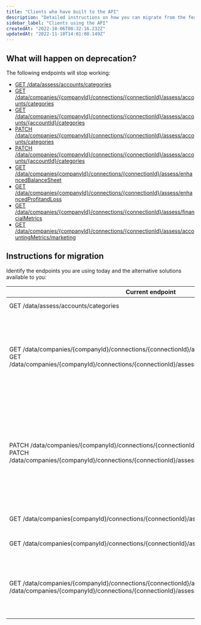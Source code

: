 ```yaml
---
title: "Clients who have built to the API"
description: "Detailed instructions on how you can migrate from the features you're using today"
sidebar_label: "Clients using the API"
createdAt: "2022-10-06T08:32:16.232Z"
updatedAt: "2022-11-10T14:01:08.149Z"
---
```


## What will happen on deprecation?
The following endpoints will stop working:

- [GET /data/assess/accounts/categories](/assess-api#/operations/list-available-account-categories)
- [GET /data/companies/{companyId}/connections/{connectionId}/assess/accounts/categories](/assess-api#/operations/list-accounts-categories)
- [GET /data/companies/{companyId}/connections/{connectionId}/assess/accounts/{accountId}/categories](/assess-api#/operations/get-account-category)
- [PATCH /data/companies/{companyId}/connections/{connectionId}/assess/accounts/categories](/assess-api#/operations/update-accounts-categories)
- [PATCH /data/companies/{companyId}/connections/{connectionId}/assess/accounts/{accountId}/categories](/assess-api#/operations/update-account-category)
- [GET /data/companies{companyId}/connections/{connectionId}/assess/enhancedBalanceSheet](/assess-api#/operations/get-enhanced-balance-sheet)
- [GET /data/companies{companyId}/connections/{connectionId}/assess/enhancedProfitandLoss](/assess-api#/operations/get-enhanced-profit-and-loss)
- [GET /data/companies/{companyId}/connections/{connectionId}/assess/financialMetrics](/assess-api#/operations/get-enhanced-financial-metrics)
- [GET /data/companies/{companyId}/connections/{connectionId}/assess/accountingMetrics/marketing](/assess-api#/operations/get-accounting-marketing-metrics)

## Instructions for migration

Identify the endpoints you are using today and the alternative solutions available to you:

| Current endpoint 	| Alternative 	|
|---|---|
| GET /data/assess/accounts/categories 	| The supported categories have changed - you can find the latest list here.  	|
| GET /data/companies/{companyId}/connections/{connectionId}/assess/accounts/categories; and GET /data/companies/{companyId}/connections/{connectionId}/assess/accounts/{accountId}/categories 	| We will not be replicating this functionality in the latest version as it’s possible for an account to have more than one category depending on the financial period e.g. a bank account could have a positive balance in one financial period and be categorized as an Asset and a negative balance due to it being overdrawn in another period and therefore categorized as a Liability. You can retrieve the categories per account and financial period via the these endpoints: [GET /companies/{companyId}/data/financials/profitAndLoss/accounts](/assess-api#/operations/get-accounts-for-enhanced-profit-and-loss) [GET /companies/{companyId}/data/financials/balanceSheet/accounts](/assess-api#/operations/get-accounts-for-enhanced-balance-sheet) 	|
| PATCH /data/companies/{companyId}/connections/{connectionId}/assess/accounts/categories; and PATCH /data/companies/{companyId}/connections/{connectionId}/assess/accounts/{accountId}/categories 	| If you want to recategorize accounts so the model learns and improves for your companies: Log into the Codat portal Select a company on the Companies page Click Categorize Accounts button Ensure the Version drop down on the top right is set to Version 3 We have revamped this screen including some new features which make it easier to categorize accounts including Confidence level. Note: We are no longer supporting recategorization via API in the latest version. If you are recategorizing accounts because the Enhanced Profit and Loss / Balance Sheet was not being returned due to uncategorized accounts: The latest endpoints does not have this restriction. If you do not care about the model learning for your companies, you do not need to recategorize via Codat and can make amendments in your own environment. 	|
| GET /data/companies{companyId}/connections/{connectionId}/assess/enhancedBalanceSheet 	| [GET /companies/{companyId}/data/financials/balanceSheet/accounts](/assess-api#/operations/get-accounts-for-enhanced-balance-sheet) Note: the response schema has changed. 	|
| GET /data/companies{companyId}/connections/{connectionId}/assess/enhancedProfitandLoss 	| [GET /companies/{companyId}/data/financials/profitAndLoss/accounts](/assess-api#/operations/get-accounts-for-enhanced-profit-and-loss) Note: the response schema has changed. 	|
| GET /data/companies/{companyId}/connections/{connectionId}/assess/financialMetrics; and GET /data/companies/{companyId}/connections/{connectionId}/assess/accountingMetrics/marketing 	| We are no longer supporting the precalculated metrics available on this endpoint. You can calculate these using your own formulas from our new endpoints: [GET /companies/{companyId}/data/financials/profitAndLoss/accounts](/assess-api#/operations/get-accounts-for-enhanced-profit-and-loss) [GET /companies/{companyId}/data/financials/balanceSheet/accounts](/assess-api#/operations/get-accounts-for-enhanced-balance-sheet) If you would like to continue using the same formulas for the precalculated metrics we offered, you can find the formulas [here](https://docs.google.com/spreadsheets/d/1xpyQHOTQWHybOZpSnfXx54tkag0qmJ1mR76bQt9wink/edit?usp=sharing)  	|

